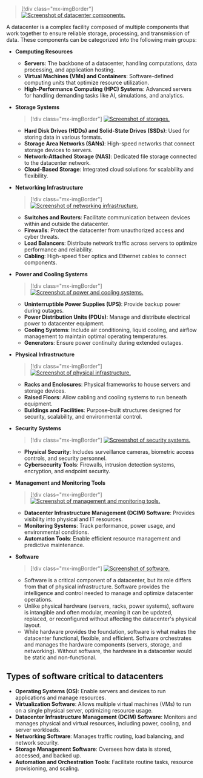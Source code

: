 >[!div class="mx-imgBorder"]
>[![Screenshot of datacenter components.](../media/datacenters-components.jpg)](../media/datacenters-components.jpg#lightbox)

A datacenter is a complex facility composed of multiple components that work together to ensure reliable storage, processing, and transmission of data. These components can be categorized into the following main groups:

- **Computing Resources**
  - **Servers**: The backbone of a datacenter, handling computations, data processing, and application hosting.
  - **Virtual Machines (VMs) and Containers**: Software-defined computing units that optimize resource utilization.
  - **High-Performance Computing (HPC) Systems**: Advanced servers for handling demanding tasks like AI, simulations, and analytics.

- **Storage Systems**
    >[!div class="mx-imgBorder"]
    >[![Screenshot of storages.](../media/storage-systems.png)](../media/storage-systems.png#lightbox)
  - **Hard Disk Drives (HDDs) and Solid-State Drives (SSDs)**: Used for storing data in various formats.
  - **Storage Area Networks (SANs)**: High-speed networks that connect storage devices to servers.
  - **Network-Attached Storage (NAS)**: Dedicated file storage connected to the datacenter network.
  - **Cloud-Based Storage**: Integrated cloud solutions for scalability and flexibility.

- **Networking Infrastructure**
    >[!div class="mx-imgBorder"]
    >[![Screenshot of networking infrastructure.](../media/networking-infrastructure.png)](../media/networking-infrastructure.png#lightbox)
  - **Switches and Routers**: Facilitate communication between devices within and outside the datacenter.
  - **Firewalls**: Protect the datacenter from unauthorized access and cyber threats.
  - **Load Balancers**: Distribute network traffic across servers to optimize performance and reliability.
  - **Cabling**: High-speed fiber optics and Ethernet cables to connect components.

- **Power and Cooling Systems**
    >[!div class="mx-imgBorder"]
    >[![Screenshot of power and cooling systems.](../media/power-cooling-systems.jpg)](../media/power-cooling-systems.jpg#lightbox)
  - **Uninterruptible Power Supplies (UPS)**: Provide backup power during outages.
  - **Power Distribution Units (PDUs)**: Manage and distribute electrical power to datacenter equipment.
  - **Cooling Systems**: Include air conditioning, liquid cooling, and airflow management to maintain optimal operating temperatures.
  - **Generators**: Ensure power continuity during extended outages.

- **Physical Infrastructure**
    >[!div class="mx-imgBorder"]
    >[![Screenshot of physical infrastructure.](../media/physical-infrastructure.png)](../media/physical-infrastructure.png#lightbox)
  - **Racks and Enclosures**: Physical frameworks to house servers and storage devices.
  - **Raised Floors**: Allow cabling and cooling systems to run beneath equipment.
  - **Buildings and Facilities**: Purpose-built structures designed for security, scalability, and environmental control.

- **Security Systems**
    >[!div class="mx-imgBorder"]
    >[![Screenshot of security systems.](../media/security-systems.png)](../media/security-systems.png#lightbox)
  - **Physical Security**: Includes surveillance cameras, biometric access controls, and security personnel.
  - **Cybersecurity Tools**: Firewalls, intrusion detection systems, encryption, and endpoint security.

- **Management and Monitoring Tools**
    >[!div class="mx-imgBorder"]
    >[![Screenshot of management and monitoring tools.](../media/management-monitoring-tools.jpg)](../media/management-monitoring-tools.jpg#lightbox)
  - **Datacenter Infrastructure Management (DCIM) Software**: Provides visibility into physical and IT resources.
  - **Monitoring Systems**: Track performance, power usage, and environmental conditions.
  - **Automation Tools**: Enable efficient resource management and predictive maintenance.

- **Software**
    >[!div class="mx-imgBorder"]
    >[![Screenshot of software.](../media/software.jpg)](../media/software.jpg#lightbox)
  - Software is a critical component of a datacenter, but its role differs from that of physical infrastructure. Software provides the intelligence and control needed to manage and optimize datacenter operations.
  - Unlike physical hardware (servers, racks, power systems), software is intangible and often modular, meaning it can be updated, replaced, or reconfigured without affecting the datacenter's physical layout.
  - While hardware provides the foundation, software is what makes the datacenter functional, flexible, and efficient. Software orchestrates and manages the hardware components (servers, storage, and networking). Without software, the hardware in a datacenter would be static and non-functional.

## Types of software critical to datacenters

- **Operating Systems (OS)**: Enable servers and devices to run applications and manage resources.
- **Virtualization Software**: Allows multiple virtual machines (VMs) to run on a single physical server, optimizing resource usage.
- **Datacenter Infrastructure Management (DCIM) Software**: Monitors and manages physical and virtual resources, including power, cooling, and server workloads.
- **Networking Software**: Manages traffic routing, load balancing, and network security.
- **Storage Management Software**: Oversees how data is stored, accessed, and backed up.
- **Automation and Orchestration Tools**: Facilitate routine tasks, resource provisioning, and scaling.
